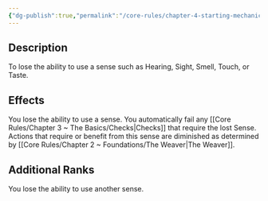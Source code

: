 ```yaml
---
{"dg-publish":true,"permalink":"/core-rules/chapter-4-starting-mechanics/condition-list/lose-sense/"}
---
```


## Description
To lose the ability to use a sense such as Hearing, Sight, Smell, Touch, or Taste.
## Effects
You lose the ability to use a sense.
You automatically fail any [[Core Rules/Chapter 3 ~ The Basics/Checks\|Checks]] that require the lost Sense.
Actions that require or benefit from this sense are diminished as determined by [[Core Rules/Chapter 2 ~ Foundations/The Weaver\|The Weaver]].
## Additional Ranks
You lose the ability to use another sense.